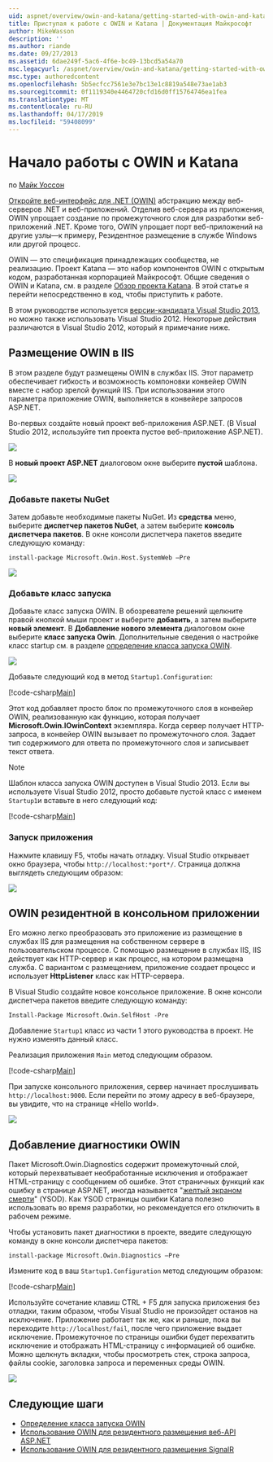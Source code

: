 ```yaml
---
uid: aspnet/overview/owin-and-katana/getting-started-with-owin-and-katana
title: Приступая к работе с OWIN и Katana | Документация Майкрософт
author: MikeWasson
description: ''
ms.author: riande
ms.date: 09/27/2013
ms.assetid: 6dae249f-5ac6-4f6e-bc49-13bcd5a54a70
msc.legacyurl: /aspnet/overview/owin-and-katana/getting-started-with-owin-and-katana
msc.type: authoredcontent
ms.openlocfilehash: 5b5ecfcc7561e3e7bc13e1c8819a548e73ae1ab3
ms.sourcegitcommit: 0f1119340e4464720cfd16d0ff15764746ea1fea
ms.translationtype: MT
ms.contentlocale: ru-RU
ms.lasthandoff: 04/17/2019
ms.locfileid: "59408099"
---
```

# <a name="getting-started-with-owin-and-katana"></a>Начало работы с OWIN и Katana

по [Майк Уоссон](https://github.com/MikeWasson)

[Откройте веб-интерфейс для .NET (OWIN)](http://owin.org/) абстракцию между веб-серверов .NET и веб-приложений. Отделив веб-сервера из приложения, OWIN упрощает создание по промежуточного слоя для разработки веб-приложений .NET. Кроме того, OWIN упрощает порт веб-приложений на другие узлы&#8212;к примеру, Резидентное размещение в службе Windows или другой процесс.

OWIN — это спецификация принадлежащих сообщества, не реализацию. Проект Katana — это набор компонентов OWIN с открытым кодом, разработанная корпорацией Майкрософт. Общие сведения о OWIN и Katana, см. в разделе [Обзор проекта Katana](an-overview-of-project-katana.md). В этой статье я перейти непосредственно в код, чтобы приступить к работе.

В этом руководстве используется [версии-кандидата Visual Studio 2013](https://go.microsoft.com/fwlink/?LinkId=306566), но можно также использовать Visual Studio 2012. Некоторые действия различаются в Visual Studio 2012, который я примечание ниже.

## <a name="host-owin-in-iis"></a>Размещение OWIN в IIS

В этом разделе будут размещены OWIN в службах IIS. Этот параметр обеспечивает гибкость и возможность компоновки конвейер OWIN вместе с набор зрелой функций IIS. При использовании этого параметра приложение OWIN, выполняется в конвейере запросов ASP.NET.

Во-первых создайте новый проект веб-приложения ASP.NET. (В Visual Studio 2012, используйте тип проекта пустое веб-приложение ASP.NET).

![](getting-started-with-owin-and-katana/_static/image1.png)

В **новый проект ASP.NET** диалоговом окне выберите **пустой** шаблона.

![](getting-started-with-owin-and-katana/_static/image2.png)

### <a name="add-nuget-packages"></a>Добавьте пакеты NuGet

Затем добавьте необходимые пакеты NuGet. Из **средства** меню, выберите **диспетчер пакетов NuGet**, а затем выберите **консоль диспетчера пакетов**. В окне консоли диспетчера пакетов введите следующую команду:

`install-package Microsoft.Owin.Host.SystemWeb –Pre`

![](getting-started-with-owin-and-katana/_static/image3.png)

### <a name="add-a-startup-class"></a>Добавьте класс запуска

Добавьте класс запуска OWIN. В обозревателе решений щелкните правой кнопкой мыши проект и выберите **добавить**, а затем выберите **новый элемент**. В **Добавление нового элемента** диалоговом окне выберите **класс запуска Owin**. Дополнительные сведения о настройке класс startup см. в разделе [определение класса запуска OWIN](owin-startup-class-detection.md).

![](getting-started-with-owin-and-katana/_static/image4.png)

Добавьте следующий код в метод `Startup1.Configuration`:

[!code-csharp[Main](getting-started-with-owin-and-katana/samples/sample1.cs?highlight=3)]

Этот код добавляет просто блок по промежуточного слоя в конвейер OWIN, реализованную как функцию, которая получает **Microsoft.Owin.IOwinContext** экземпляра. Когда сервер получает HTTP-запроса, в конвейер OWIN вызывает по промежуточного слоя. Задает тип содержимого для ответа по промежуточного слоя и записывает текст ответа.

> [!NOTE]
> Шаблон класса запуска OWIN доступен в Visual Studio 2013. Если вы используете Visual Studio 2012, просто добавьте пустой класс с именем `Startup1`и вставьте в него следующий код:


[!code-csharp[Main](getting-started-with-owin-and-katana/samples/sample2.cs)]

### <a name="run-the-application"></a>Запуск приложения

Нажмите клавишу F5, чтобы начать отладку. Visual Studio открывает окно браузера, чтобы `http://localhost:*port*/`. Страница должна выглядеть следующим образом:

![](getting-started-with-owin-and-katana/_static/image5.png)

## <a name="self-host-owin-in-a-console-application"></a>OWIN резидентной в консольном приложении

Его можно легко преобразовать это приложение из размещение в службах IIS для размещения на собственном сервере в пользовательском процессе. С помощью размещение в службах IIS, IIS действует как HTTP-сервер и как процесс, на котором размещена служба. С вариантом с размещением, приложение создает процесс и использует **HttpListener** класс как HTTP-сервера.

В Visual Studio создайте новое консольное приложение. В окне консоли диспетчера пакетов введите следующую команду:

`Install-Package Microsoft.Owin.SelfHost -Pre`

Добавление `Startup1` класс из части 1 этого руководства в проект. Не нужно изменять данный класс.

Реализация приложения `Main` метод следующим образом.

[!code-csharp[Main](getting-started-with-owin-and-katana/samples/sample3.cs)]

При запуске консольного приложения, сервер начинает прослушивать `http://localhost:9000`. Если перейти по этому адресу в веб-браузере, вы увидите, что на странице «Hello world».

![](getting-started-with-owin-and-katana/_static/image6.png)

## <a name="add-owin-diagnostics"></a>Добавление диагностики OWIN

Пакет Microsoft.Owin.Diagnostics содержит промежуточный слой, который перехватывает необработанные исключения и отображает HTML-страницу с сообщением об ошибке. Этот страничных функций как ошибку в странице ASP.NET, иногда называется "[желтый экраном смерти](http://en.wikipedia.org/wiki/Yellow_Screen_of_Death#Yellow)" (YSOD). Как YSOD страницы ошибки Katana полезно использовать во время разработки, но рекомендуется его отключить в рабочем режиме.

Чтобы установить пакет диагностики в проекте, введите следующую команду в окне консоли диспетчера пакетов:

`install-package Microsoft.Owin.Diagnostics –Pre`

Измените код в ваш `Startup1.Configuration` метод следующим образом:

[!code-csharp[Main](getting-started-with-owin-and-katana/samples/sample4.cs?highlight=4,9-12)]

Используйте сочетание клавиш CTRL + F5 для запуска приложения без отладки, таким образом, чтобы Visual Studio не произойдет останов на исключение. Приложение работает так же, как и раньше, пока вы переходите `http://localhost/fail`, после чего приложение выдает исключение. Промежуточное по страницы ошибки будет перехватить исключение и отображать HTML-страницу с информацией об ошибке. Можно щелкнуть вкладки, чтобы просмотреть стек, строка запроса, файлы cookie, заголовка запроса и переменных среды OWIN.

![](getting-started-with-owin-and-katana/_static/image7.png)

## <a name="next-steps"></a>Следующие шаги

- [Определение класса запуска OWIN](owin-startup-class-detection.md)
- [Использование OWIN для резидентного размещения веб-API ASP.NET](../../../web-api/overview/hosting-aspnet-web-api/use-owin-to-self-host-web-api.md)
- [Использование OWIN для резидентного размещения SignalR](../../../signalr/overview/deployment/tutorial-signalr-self-host.md)
